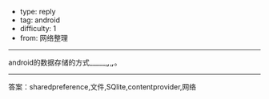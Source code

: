 - type: reply
- tag: android
- difficulty:  1
- from: 网络整理

--------

android的数据存储的方式_____,_____,_____,_____,_____。

---------

答案：sharedpreference,文件,SQlite,contentprovider,网络

